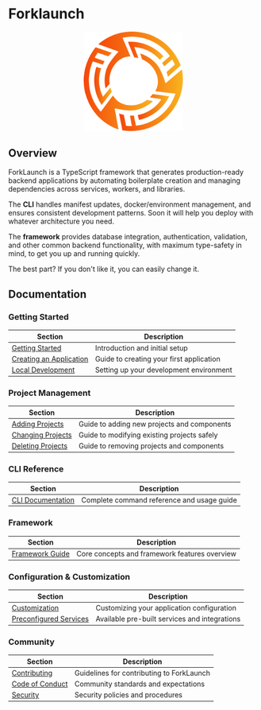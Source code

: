 # Forklaunch

<div align="center">
    <img src="./assets/logo.svg" alt="ForkLaunch Logo" width="200">
</div>

## Overview

ForkLaunch is a TypeScript framework that generates production-ready backend applications by automating boilerplate creation and managing dependencies across services, workers, and libraries.

The **CLI** handles manifest updates, docker/environment management, and ensures consistent development patterns. Soon it will help you deploy with whatever architecture you need.

The **framework** provides database integration, authentication, validation, and other common backend functionality, with maximum type-safety in mind, to get you up and running quickly.

The best part? If you don't like it, you can easily change it.

## Documentation

### Getting Started
| Section | Description |
|---------|-------------|
| [Getting Started](/docs/getting-started.md) | Introduction and initial setup |
| [Creating an Application](/docs/creating-an-application.md) | Guide to creating your first application |
| [Local Development](/docs/local-development.md) | Setting up your development environment |

### Project Management
| Section | Description |
|---------|-------------|
| [Adding Projects](/docs/adding-projects.md) | Guide to adding new projects and components |
| [Changing Projects](/docs/changing-projects.md) | Guide to modifying existing projects safely |
| [Deleting Projects](/docs/deleting-projects.md) | Guide to removing projects and components |

### CLI Reference
| Section | Description |
|---------|-------------|
| [CLI Documentation](/docs/cli.md) | Complete command reference and usage guide |

### Framework
| Section | Description |
|---------|-------------|
| [Framework Guide](/docs/framework.md) | Core concepts and framework features overview |

### Configuration & Customization
| Section | Description |
|---------|-------------|
| [Customization](/docs/customization.md) | Customizing your application configuration |
| [Preconfigured Services](/docs/preconfigured-services.md) | Available pre-built services and integrations |

### Community
| Section | Description |
|---------|-------------|
| [Contributing](/docs/CONTRIBUTING.md) | Guidelines for contributing to ForkLaunch |
| [Code of Conduct](/docs/CODE_OF_CONDUCT.md) | Community standards and expectations |
| [Security](/docs/SECURITY.md) | Security policies and procedures |
